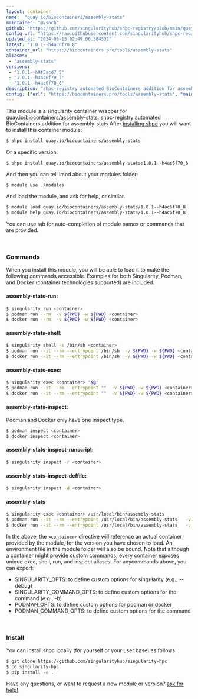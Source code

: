 ```yaml
---
layout: container
name:  "quay.io/biocontainers/assembly-stats"
maintainer: "@vsoch"
github: "https://github.com/singularityhub/shpc-registry/blob/main/quay.io/biocontainers/assembly-stats/container.yaml"
config_url: "https://raw.githubusercontent.com/singularityhub/shpc-registry/main/quay.io/biocontainers/assembly-stats/container.yaml"
updated_at: "2024-05-13 02:49:06.384332"
latest: "1.0.1--h4ac6f70_8"
container_url: "https://biocontainers.pro/tools/assembly-stats"
aliases:
 - "assembly-stats"
versions:
 - "1.0.1--h9f5acd7_5"
 - "1.0.1--h4ac6f70_7"
 - "1.0.1--h4ac6f70_8"
description: "shpc-registry automated BioContainers addition for assembly-stats"
config: {"url": "https://biocontainers.pro/tools/assembly-stats", "maintainer": "@vsoch", "description": "shpc-registry automated BioContainers addition for assembly-stats", "latest": {"1.0.1--h4ac6f70_8": "sha256:eb83677fcf8d32105e191dc234c761e4fd8926ff9f51e0ac1954b758e7cd4e4b"}, "tags": {"1.0.1--h9f5acd7_5": "sha256:13419ab79fc4f9e10acd8c34c8e7ca1ed37dcffdaa6b6b8950ae5e2228209229", "1.0.1--h4ac6f70_7": "sha256:f25db878659d69d5ff3bd38691b595fd05723baddda76f0b63ffaa5ab1a3ea97", "1.0.1--h4ac6f70_8": "sha256:eb83677fcf8d32105e191dc234c761e4fd8926ff9f51e0ac1954b758e7cd4e4b"}, "docker": "quay.io/biocontainers/assembly-stats", "aliases": {"assembly-stats": "/usr/local/bin/assembly-stats"}}
---
```


This module is a singularity container wrapper for quay.io/biocontainers/assembly-stats.
shpc-registry automated BioContainers addition for assembly-stats
After [installing shpc](#install) you will want to install this container module:


```bash
$ shpc install quay.io/biocontainers/assembly-stats
```

Or a specific version:

```bash
$ shpc install quay.io/biocontainers/assembly-stats:1.0.1--h4ac6f70_8
```

And then you can tell lmod about your modules folder:

```bash
$ module use ./modules
```

And load the module, and ask for help, or similar.

```bash
$ module load quay.io/biocontainers/assembly-stats/1.0.1--h4ac6f70_8
$ module help quay.io/biocontainers/assembly-stats/1.0.1--h4ac6f70_8
```

You can use tab for auto-completion of module names or commands that are provided.

<br>

### Commands

When you install this module, you will be able to load it to make the following commands accessible.
Examples for both Singularity, Podman, and Docker (container technologies supported) are included.

#### assembly-stats-run:

```bash
$ singularity run <container>
$ podman run --rm  -v ${PWD} -w ${PWD} <container>
$ docker run --rm  -v ${PWD} -w ${PWD} <container>
```

#### assembly-stats-shell:

```bash
$ singularity shell -s /bin/sh <container>
$ podman run --it --rm --entrypoint /bin/sh  -v ${PWD} -w ${PWD} <container>
$ docker run --it --rm --entrypoint /bin/sh  -v ${PWD} -w ${PWD} <container>
```

#### assembly-stats-exec:

```bash
$ singularity exec <container> "$@"
$ podman run --it --rm --entrypoint ""  -v ${PWD} -w ${PWD} <container> "$@"
$ docker run --it --rm --entrypoint ""  -v ${PWD} -w ${PWD} <container> "$@"
```

#### assembly-stats-inspect:

Podman and Docker only have one inspect type.

```bash
$ podman inspect <container>
$ docker inspect <container>
```

#### assembly-stats-inspect-runscript:

```bash
$ singularity inspect -r <container>
```

#### assembly-stats-inspect-deffile:

```bash
$ singularity inspect -d <container>
```


#### assembly-stats

```bash
$ singularity exec <container> /usr/local/bin/assembly-stats
$ podman run --it --rm --entrypoint /usr/local/bin/assembly-stats   -v ${PWD} -w ${PWD} <container> -c " $@"
$ docker run --it --rm --entrypoint /usr/local/bin/assembly-stats   -v ${PWD} -w ${PWD} <container> -c " $@"
```



In the above, the `<container>` directive will reference an actual container provided
by the module, for the version you have chosen to load. An environment file in the
module folder will also be bound. Note that although a container
might provide custom commands, every container exposes unique exec, shell, run, and
inspect aliases. For anycommands above, you can export:

 - SINGULARITY_OPTS: to define custom options for singularity (e.g., --debug)
 - SINGULARITY_COMMAND_OPTS: to define custom options for the command (e.g., -b)
 - PODMAN_OPTS: to define custom options for podman or docker
 - PODMAN_COMMAND_OPTS: to define custom options for the command

<br>

### Install

You can install shpc locally (for yourself or your user base) as follows:

```bash
$ git clone https://github.com/singularityhub/singularity-hpc
$ cd singularity-hpc
$ pip install -e .
```

Have any questions, or want to request a new module or version? [ask for help!](https://github.com/singularityhub/singularity-hpc/issues)